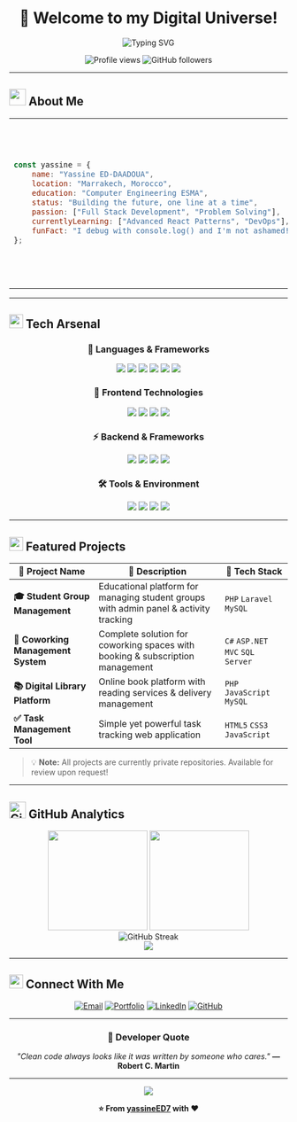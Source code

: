 # <div align="center">👋 Welcome to my Digital Universe!</div>

<div align="center">
  
![Typing SVG](https://readme-typing-svg.herokuapp.com?font=Fira+Code&size=30&duration=3000&pause=1000&color=FF6B6B&center=true&vCenter=true&width=600&lines=Hi%2C+I'm+Yassine+ED-DAADOUA;Full+Stack+Developer;Problem+Solver;Code+Enthusiast)

</div>

<div align="center">
  <img src="https://komarev.com/ghpvc/?username=yassineED7&label=Profile%20views&color=0e75b6&style=flat" alt="Profile views" />
  <img src="https://img.shields.io/github/followers/yassineED7?label=Followers&style=social" alt="GitHub followers" />
</div>

---

## <img src="https://media.giphy.com/media/WUlplcMpOCEmTGBtBW/giphy.gif" width="30"> About Me

<table>
<tr>
<td width="50%">

```javascript
const yassine = {
    name: "Yassine ED-DAADOUA",
    location: "Marrakech, Morocco",
    education: "Computer Engineering ESMA",
    status: "Building the future, one line at a time",
    passion: ["Full Stack Development", "Problem Solving"],
    currentlyLearning: ["Advanced React Patterns", "DevOps"],
    funFact: "I debug with console.log() and I'm not ashamed! 😄"
};
```

</td>
<td width="50%">

<div align="center">
  <img src="https://media.giphy.com/media/qgQUggAC3Pfv687qPC/giphy.gif" width="300" />
</div>

</td>
</tr>
</table>

---

## <img src="https://media2.giphy.com/media/QssGEmpkyEOhBCb7e1/giphy.gif?cid=ecf05e47a0n3gi1bfqntqmob8g9aid1oyj2wr3ds3mg700bl&rid=giphy.gif" width="25"> Tech Arsenal

<div align="center">

### 🚀 Languages & Frameworks
<p>
  <img src="https://img.shields.io/badge/PHP-777BB4?style=for-the-badge&logo=php&logoColor=white" />
  <img src="https://img.shields.io/badge/JavaScript-F7DF1E?style=for-the-badge&logo=javascript&logoColor=black" />
  <img src="https://img.shields.io/badge/Java-ED8B00?style=for-the-badge&logo=openjdk&logoColor=white" />
  <img src="https://img.shields.io/badge/Python-3776AB?style=for-the-badge&logo=python&logoColor=white" />
  <img src="https://img.shields.io/badge/C%23-239120?style=for-the-badge&logo=c-sharp&logoColor=white" />
  <img src="https://img.shields.io/badge/C%2B%2B-00599C?style=for-the-badge&logo=c%2B%2B&logoColor=white" />
</p>

### 🎨 Frontend Technologies
<p>
  <img src="https://img.shields.io/badge/React-20232A?style=for-the-badge&logo=react&logoColor=61DAFB" />
  <img src="https://img.shields.io/badge/HTML5-E34F26?style=for-the-badge&logo=html5&logoColor=white" />
  <img src="https://img.shields.io/badge/CSS3-1572B6?style=for-the-badge&logo=css3&logoColor=white" />
  <img src="https://img.shields.io/badge/WordPress-21759B?style=for-the-badge&logo=wordpress&logoColor=white" />
</p>

### ⚡ Backend & Frameworks
<p>
  <img src="https://img.shields.io/badge/Laravel-FF2D20?style=for-the-badge&logo=laravel&logoColor=white" />
  <img src="https://img.shields.io/badge/.NET-5C2D91?style=for-the-badge&logo=.net&logoColor=white" />
  <img src="https://img.shields.io/badge/MySQL-00000F?style=for-the-badge&logo=mysql&logoColor=white" />
  <img src="https://img.shields.io/badge/Microsoft%20SQL%20Server-CC2927?style=for-the-badge&logo=microsoft%20sql%20server&logoColor=white" />
</p>

### 🛠️ Tools & Environment
<p>
  <img src="https://img.shields.io/badge/Docker-2496ED?style=for-the-badge&logo=docker&logoColor=white" />
  <img src="https://img.shields.io/badge/Git-F05032?style=for-the-badge&logo=git&logoColor=white" />
  <img src="https://img.shields.io/badge/VS%20Code-007ACC?style=for-the-badge&logo=visual-studio-code&logoColor=white" />
  <img src="https://img.shields.io/badge/Visual%20Studio-5C2D91?style=for-the-badge&logo=visual-studio&logoColor=white" />
</p>

</div>

---

## <img src="https://media.giphy.com/media/iY8CRBdQXODJSCERIr/giphy.gif" width="25"> Featured Projects

<div align="center">
  
| 🎯 Project Name | 📝 Description | 🔧 Tech Stack |
|---|---|---|
| **🎓 Student Group Management** | Educational platform for managing student groups with admin panel & activity tracking | `PHP` `Laravel` `MySQL` |
| **🏢 Coworking Management System** | Complete solution for coworking spaces with booking & subscription management | `C#` `ASP.NET MVC` `SQL Server` |
| **📚 Digital Library Platform** | Online book platform with reading services & delivery management | `PHP` `JavaScript` `MySQL` |
| **✅ Task Management Tool** | Simple yet powerful task tracking web application | `HTML5` `CSS3` `JavaScript` |

</div>

> 💡 **Note:** All projects are currently private repositories. Available for review upon request!

---

## <img src="https://media.giphy.com/media/W5eoZHPpUx9sapR0eu/giphy.gif" width="30px" alt="Git"/> GitHub Analytics

<div align="center">
  <img height="180em" src="https://github-readme-stats.vercel.app/api?username=yassineED7&show_icons=true&theme=tokyonight&include_all_commits=true&count_private=true"/>
  <img height="180em" src="https://github-readme-stats.vercel.app/api/top-langs/?username=yassineED7&layout=compact&langs_count=8&theme=tokyonight"/>
</div>

<div align="center">
  <img src="https://github-readme-streak-stats.herokuapp.com/?user=yassineED7&theme=tokyonight" alt="GitHub Streak" />
</div>

<div align="center">
  <img src="https://github-readme-activity-graph.vercel.app/graph?username=yassineED7&theme=tokyo-night" />
</div>

---

## <img src="https://media.giphy.com/media/LnQjpWaON8nhr21vNW/giphy.gif" width="25"> Connect With Me

<div align="center">

[![Email](https://img.shields.io/badge/Email-D14836?style=for-the-badge&logo=gmail&logoColor=white)](mailto:yassine.eddaadoua37@gmail.com)
[![Portfolio](https://img.shields.io/badge/Portfolio-FF5722?style=for-the-badge&logo=web&logoColor=white)](https://www.test.com)
[![LinkedIn](https://img.shields.io/badge/LinkedIn-0077B5?style=for-the-badge&logo=linkedin&logoColor=white)](https://linkedin.com/in/yassine-eddaadoua)
[![GitHub](https://img.shields.io/badge/GitHub-100000?style=for-the-badge&logo=github&logoColor=white)](https://github.com/yassineED7)

</div>

---

<div align="center">
  
### 💭 Developer Quote
*"Clean code always looks like it was written by someone who cares."*
**— Robert C. Martin**

---

<img src="https://raw.githubusercontent.com/Trilokia/Trilokia/379277808c61ef204768a61bbc5d25bc7798ccf1/bottom_header.svg" />

**⭐ From [yassineED7](https://github.com/yassineED7) with ❤️**

</div>
